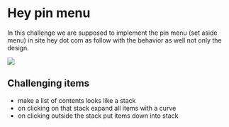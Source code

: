 # Hey pin menu

In this challenge we are supposed to implement the pin menu (set aside menu) in site hey dot com as follow with the behavior as well not only the design.

![](https://i.imgur.com/VxmbMDO.gif)

## Challenging items

- make a list of contents looks like a stack
- on clicking on that stack expand all items with a curve
- on clicking outside the stack put items down into stack
